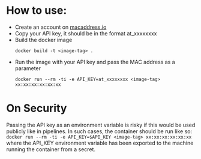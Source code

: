 # How to use:
- Create an account on [macaddress.io](https://macaddress.io/)
- Copy your API key, it should be in the format at_xxxxxxxx
- Build the docker image
  ```
  docker build -t <image-tag> .
  ```
- Run the image with your API key and pass the MAC address as a parameter
  ```
  docker run --rm -ti -e API_KEY=at_xxxxxxxx <image-tag> xx:xx:xx:xx:xx:xx
  ```

# On Security
Passing the API key as an environment variable is risky if this would be used publicly like in pipelines. In such cases, the container should be run like so: `docker run --rm -ti -e API_KEY=$API_KEY <image-tag> xx:xx:xx:xx:xx:xx` where the API_KEY environment variable has been exported to the machine running the container from a secret.